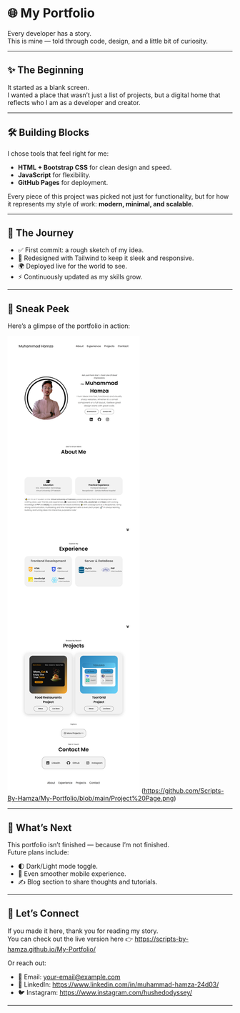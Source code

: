 # 🌐 My Portfolio

Every developer has a story.  
This is mine — told through code, design, and a little bit of curiosity.

---

## ✨ The Beginning
It started as a blank screen.  
I wanted a place that wasn’t just a list of projects, but a digital home that reflects who I am as a developer and creator.  

---

## 🛠️ Building Blocks
I chose tools that feel right for me:
- **HTML + Bootstrap CSS** for clean design and speed.
- **JavaScript** for flexibility.
- **GitHub Pages** for deployment.

Every piece of this project was picked not just for functionality, but for how it represents my style of work: **modern, minimal, and scalable**.

---

## 🚀 The Journey
- ✅ First commit: a rough sketch of my idea.  
- 🎨 Redesigned with Tailwind to keep it sleek and responsive.  
- 🌍 Deployed live for the world to see.  
- ⚡ Continuously updated as my skills grow.  

---

## 📸 Sneak Peek
Here’s a glimpse of the portfolio in action:  

![Portfolio Demo](https://github.com/Scripts-By-Hamza/My-Portfolio/blob/main/Home%20Page.png)
(https://github.com/Scripts-By-Hamza/My-Portfolio/blob/main/Project%20Page.png)

---

## 🔮 What’s Next
This portfolio isn’t finished — because I’m not finished.  
Future plans include:
- 🌓 Dark/Light mode toggle.  
- 📱 Even smoother mobile experience.  
- ✍️ Blog section to share thoughts and tutorials.  

---

## 🤝 Let’s Connect
If you made it here, thank you for reading my story.  
You can check out the live version here 👉 https://scripts-by-hamza.github.io/My-Portfolio/  

Or reach out:  
- 📧 Email: your-email@example.com  
- 💼 LinkedIn: https://www.linkedin.com/in/muhammad-hamza-24d03/  
- 🐦 Instagram: https://www.instagram.com/hushedodyssey/  

---
